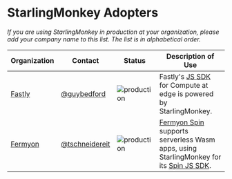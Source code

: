 # StarlingMonkey Adopters

_If you are using StarlingMonkey in production at your organization, please add your company name to this list.
The list is in alphabetical order._

| Organization | Contact | Status | Description of Use |
| - | - | - | - |
| [Fastly](https://www.fastly.com) | [@guybedford](https://github.com/guybedford) | ![production](https://img.shields.io/badge/-production-blue?style=flat) | Fastly's [JS SDK](https://github.com/fastly/js-compute-runtime) for Compute at edge is powered by StarlingMonkey. |
| [Fermyon](https://www.fermyon.com/) | [@tschneidereit](https://github.com/tschneidereit) | ![production](https://img.shields.io/badge/-production-blue?style=flat) | [Fermyon Spin](https://www.fermyon.com/spin) supports serverless Wasm apps, using StarlingMonkey for its [Spin JS SDK](https://github.com/fermyon/spin-js-sdk). |

